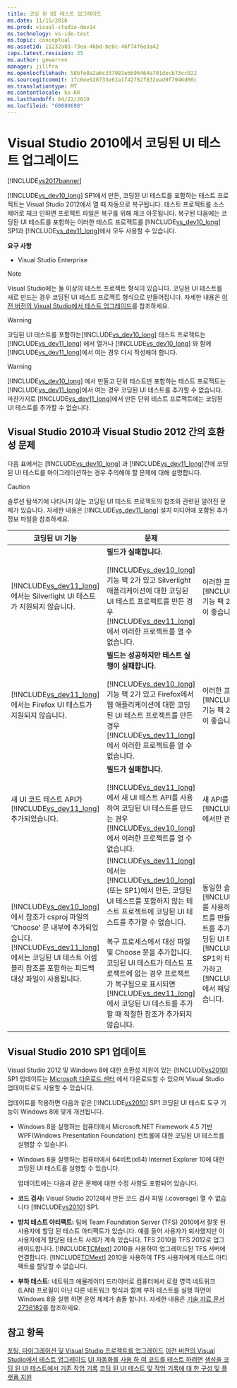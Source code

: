 ```yaml
---
title: 코딩 된 UI 테스트 업그레이드
ms.date: 11/15/2016
ms.prod: visual-studio-dev14
ms.technology: vs-ide-test
ms.topic: conceptual
ms.assetid: 11232a83-73ea-46bd-bc0c-46f74f6e3a42
caps.latest.revision: 35
ms.author: gewarren
manager: jillfra
ms.openlocfilehash: 58bfe0a2a6c337081ebb96464a701decb73cc022
ms.sourcegitcommit: 1fc6ee928733e61a1f42782f832ead9f7946d00c
ms.translationtype: MT
ms.contentlocale: ko-KR
ms.lasthandoff: 04/22/2019
ms.locfileid: "60080698"
---
```

# <a name="upgrading-coded-ui-tests-from-visual-studio-2010"></a>Visual Studio 2010에서 코딩된 UI 테스트 업그레이드
[!INCLUDE[vs2017banner](../includes/vs2017banner.md)]

[!INCLUDE[vs_dev10_long](../includes/vs-dev10-long-md.md)] SP1에서 만든, 코딩된 UI 테스트를 포함하는 테스트 프로젝트는 Visual Studio 2012에서 열 때 자동으로 복구됩니다. 테스트 프로젝트를 소스 제어로 체크 인하면 프로젝트 파일은 복구를 위해 체크 아웃됩니다. 복구된 다음에는 코딩된 UI 테스트를 포함하는 이러한 테스트 프로젝트를 [!INCLUDE[vs_dev10_long](../includes/vs-dev10-long-md.md)] SP1과 [!INCLUDE[vs_dev11_long](../includes/vs-dev11-long-md.md)]에서 모두 사용할 수 있습니다.

 **요구 사항**

- Visual Studio Enterprise

> [!NOTE]
>  Visual Studio에는 둘 이상의 테스트 프로젝트 형식이 있습니다. 코딩된 UI 테스트를 새로 만드는 경우 코딩된 UI 테스트 프로젝트 형식으로 만들어집니다. 자세한 내용은 [이전 버전의 Visual Studio에서 테스트 업그레이드](http://msdn.microsoft.com/e9c8b7f6-bd72-448e-8edb-d090dcc5cf52)를 참조하세요.

> [!WARNING]
>  코딩된 UI 테스트를 포함하는[!INCLUDE[vs_dev10_long](../includes/vs-dev10-long-md.md)] 테스트 프로젝트는 [!INCLUDE[vs_dev11_long](../includes/vs-dev11-long-md.md)] 에서 열거나 [!INCLUDE[vs_dev10_long](../includes/vs-dev10-long-md.md)] 와 함께 [!INCLUDE[vs_dev11_long](../includes/vs-dev11-long-md.md)]에서 여는 경우 다시 작성해야 합니다.

> [!WARNING]
>  [!INCLUDE[vs_dev10_long](../includes/vs-dev10-long-md.md)] 에서 만들고 단위 테스트만 포함하는 테스트 프로젝트는 [!INCLUDE[vs_dev11_long](../includes/vs-dev11-long-md.md)]에서 여는 경우 코딩된 UI 테스트를 추가할 수 없습니다. 마찬가지로 [!INCLUDE[vs_dev11_long](../includes/vs-dev11-long-md.md)]에서 만든 단위 테스트 프로젝트에는 코딩된 UI 테스트를 추가할 수 없습니다.

## <a name="compatibility-issues-between-visual-studio-2010-and-visual-studio-2012"></a>Visual Studio 2010과 Visual Studio 2012 간의 호환성 문제
 다음 표에서는 [!INCLUDE[vs_dev10_long](../includes/vs-dev10-long-md.md)] 과 [!INCLUDE[vs_dev11_long](../includes/vs-dev11-long-md.md)]간에 코딩된 UI 테스트를 마이그레이션하는 경우 주의해야 할 문제에 대해 설명합니다.

> [!CAUTION]
>  솔루션 탐색기에 나타나지 않는 코딩된 UI 테스트 프로젝트의 참조와 관련된 알려진 문제가 있습니다. 자세한 내용은 [!INCLUDE[vs_dev11_long](../includes/vs-dev11-long-md.md)] 설치 미디어에 포함된 추가 정보 파일을 참조하세요.

|코딩된 UI 기능|문제|솔루션|
|----------------------------|-----------|--------------|
|[!INCLUDE[vs_dev11_long](../includes/vs-dev11-long-md.md)]에서는 Silverlight UI 테스트가 지원되지 않습니다.|**빌드가 실패합니다.**<br /><br /> [!INCLUDE[vs_dev10_long](../includes/vs-dev10-long-md.md)] 기능 팩 2가 있고 Silverlight 애플리케이션에 대한 코딩된 UI 테스트 프로젝트를 만든 경우 [!INCLUDE[vs_dev11_long](../includes/vs-dev11-long-md.md)]에서 이러한 프로젝트를 열 수 없습니다.|이러한 프로젝트는 [!INCLUDE[vs_dev10_long](../includes/vs-dev10-long-md.md)] 기능 팩 2에서만 관리하는 것이 좋습니다.|
|[!INCLUDE[vs_dev11_long](../includes/vs-dev11-long-md.md)]에서는 Firefox UI 테스트가 지원되지 않습니다.|**빌드는 성공하지만 테스트 실행이 실패합니다.**<br /><br /> [!INCLUDE[vs_dev10_long](../includes/vs-dev10-long-md.md)] 기능 팩 2가 있고 Firefox에서 웹 애플리케이션에 대한 코딩된 UI 테스트 프로젝트를 만든 경우 [!INCLUDE[vs_dev11_long](../includes/vs-dev11-long-md.md)]에서 이러한 프로젝트를 열 수 없습니다.|이러한 프로젝트는 [!INCLUDE[vs_dev10_long](../includes/vs-dev10-long-md.md)] 기능 팩 2에서만 관리하는 것이 좋습니다.|
|새 UI 코드 테스트 API가 [!INCLUDE[vs_dev11_long](../includes/vs-dev11-long-md.md)]추가되었습니다.|**빌드가 실패합니다.**<br /><br /> [!INCLUDE[vs_dev11_long](../includes/vs-dev11-long-md.md)]에서 새 UI 테스트 API를 사용하여 코딩된 UI 테스트를 만드는 경우 [!INCLUDE[vs_dev10_long](../includes/vs-dev10-long-md.md)]에서 이러한 프로젝트를 열 수 없습니다.|새 API를 사용하는 프로젝트는 [!INCLUDE[vs_dev11_long](../includes/vs-dev11-long-md.md)]에서만 관리해야 합니다.|
|[!INCLUDE[vs_dev10_long](../includes/vs-dev10-long-md.md)]에서 참조가 csproj 파일의 'Choose' 문 내부에 추가되었습니다. [!INCLUDE[vs_dev11_long](../includes/vs-dev11-long-md.md)]에서는 코딩된 UI 테스트 어셈블리 참조를 포함하는 피드백 대상 파일이 사용됩니다.|[!INCLUDE[vs_dev11_long](../includes/vs-dev11-long-md.md)]에서는 [!INCLUDE[vs_dev10_long](../includes/vs-dev10-long-md.md)] (또는 SP1)에서 만든, 코딩된 UI 테스트를 포함하지 않는 테스트 프로젝트에 코딩된 UI 테스트를 추가할 수 없습니다.<br /><br /> 복구 프로세스에서 대상 파일 및 Choose 문을 추가합니다. 코딩된 UI 테스트가 테스트 프로젝트에 없는 경우 프로젝트가 복구됨으로 표시되면 [!INCLUDE[vs_dev11_long](../includes/vs-dev11-long-md.md)]에서 코딩된 UI 테스트를 추가할 때 적절한 참조가 추가되지 않습니다.|동일한 솔루션에서 [!INCLUDE[vs_dev11_long](../includes/vs-dev11-long-md.md)] 를 사용하여 새 테스트 프로젝트를 만들고 새 코딩된 UI 테스트를 추가해야 합니다. 또는 코딩된 UI 테스트를 [!INCLUDE[vs_dev10_long](../includes/vs-dev10-long-md.md)] SP1의 테스트 프로젝트에 추가하고 [!INCLUDE[vs_dev11_long](../includes/vs-dev11-long-md.md)]에서 해당 프로젝트를 열 수 있습니다.|

## <a name="UpgradingCodedUIFromVS2010_Update"></a> Visual Studio 2010 SP1 업데이트
 Visual Studio 2012 및 Windows 8에 대한 호환성 지원이 있는 [!INCLUDE[vs2010](../includes/vs2010-md.md)] SP1 업데이트는 [Microsoft 다운로드 센터](http://www.microsoft.com/download/details.aspx?id=34677) 에서 다운로드할 수 있으며 Visual Studio 업데이트로도 사용할 수 있습니다.

 업데이트를 적용하면 다음과 같은 [!INCLUDE[vs2010](../includes/vs2010-md.md)] SP1 코딩된 UI 테스트 도구 기능이 Windows 8에 맞게 개선됩니다.

- Windows 8을 실행하는 컴퓨터에서 Microsoft.NET Framework 4.5 기반 WPF(Windows Presentation Foundation) 컨트롤에 대한 코딩된 UI 테스트를 실행할 수 있습니다.

- Windows 8을 실행하는 컴퓨터에서 64비트(x64) Internet Explorer 10에 대한 코딩된 UI 테스트를 실행할 수 있습니다.

  업데이트에는 다음과 같은 문제에 대한 수정 사항도 포함되어 있습니다.

- **코드 검사:** Visual Studio 2012에서 만든 코드 검사 파일 (.coverage) 열 수 없습니다 [!INCLUDE[vs2010](../includes/vs2010-md.md)] SP1.

- **방치 테스트 아티팩트:** 팀에 Team Foundation Server (TFS) 2010에서 잘못 된 사용자에 할당 된 테스트 아티팩트가 있습니다. 예를 들어 사용자가 퇴사했지만 이 사용자에게 할당된 테스트 사례가 계속 있습니다. TFS 2010을 TFS 2012로 업그레이드합니다. [!INCLUDE[TCMext](../includes/tcmext-md.md)] 2010을 사용하여 업그레이드된 TFS 서버에 연결합니다. [!INCLUDE[TCMext](../includes/tcmext-md.md)] 2010을 사용하여 TFS 사용자에게 테스트 아티팩트를 할당할 수 없습니다.

- **부하 테스트:** 네트워크 에뮬레이터 드라이버로 컴퓨터에서 로컬 영역 네트워크 (LAN) 프로필이 아닌 다른 네트워크 형식과 함께 부하 테스트를 실행 하면이 Windows 8을 실행 하면 운영 체제가 충돌 합니다. 자세한 내용은 [기술 자료 문서 2736182](http://support.microsoft.com/kb/2736182)를 참조하세요.

## <a name="see-also"></a>참고 항목
 [포팅, 마이그레이션 및 Visual Studio 프로젝트를 업그레이드](../porting/porting-migrating-and-upgrading-visual-studio-projects.md) [이전 버전의 Visual Studio에서 테스트 업그레이드](http://msdn.microsoft.com/e9c8b7f6-bd72-448e-8edb-d090dcc5cf52) [UI 자동화를 사용 하 여 코드를 테스트 하려면](../test/use-ui-automation-to-test-your-code.md) [생성을 코딩 된 UI 테스트에서 기존 작업 기록](http://msdn.microsoft.com/library/56736963-9027-493b-b5c4-2d4e86d1d497) [코딩 된 UI 테스트 및 작업 기록에 대 한 구성 및 플랫폼 지원](../test/supported-configurations-and-platforms-for-coded-ui-tests-and-action-recordings.md)
